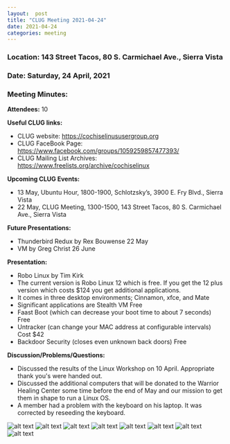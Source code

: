 ```yaml
---
layout:  post
title: "CLUG Meeting 2021-04-24"
date: 2021-04-24
categories: meeting
---
```


### Location: 143 Street Tacos, 80 S. Carmichael Ave., Sierra Vista

### Date: Saturday, 24 April, 2021

### Meeting Minutes:

**Attendees:** 10

**Useful CLUG links:**
 * CLUG website:  https://cochiselinususergroup.org
 * CLUG FaceBook Page:  https://www.facebook.com/groups/1059259857477393/
 * CLUG Mailing List Archives:  https://www.freelists.org/archive/cochiselinux
 
**Upcoming CLUG Events:**
 * 13 May, Ubuntu Hour, 1800-1900, Schlotzsky’s, 3900 E. Fry Blvd., Sierra Vista 
 * 22 May, CLUG Meeting, 1300-1500, 143 Street Tacos, 80 S. Carmichael Ave., Sierra Vista

**Future Presentations:**
 * Thunderbird Redux by Rex Bouwense 22 May
 * VM by Greg Christ 26 June

**Presentation:**  
 * Robo Linux by Tim Kirk
 * The current version is Robo Linux 12 which is free.  If you get the 12 plus version which costs $124 you get additional applications.
 * It comes in three desktop environments; Cinnamon, xfce, and Mate
 * Significant applications are Stealth VM Free
 * Faast Boot (which can decrease your boot time to about 7 seconds) Free
 * Untracker (can change your MAC address at configurable intervals) Cost $42
 * Backdoor Security (closes even unknown back doors) Free

**Discussion/Problems/Questions:**
 * Discussed the results of the Linux Workshop on 10 April.  Appropriate thank you's were handed out.
 * Discussed the additional computers that will be donated to the Warrior Healing Center some time before the end of May and our mission to get them in shape to run a Linux OS.
 * A member had a problem with the keyboard on his laptop.  It was corrected by reseeding the keyboard.

![alt text](https://raw.githubusercontent.com/CochiseLinuxUsersGroup/CochiseLinuxUsersGroup.github.io/master/images/rsz_clug_mtg_2021-04-24_1.jpg)
![alt text](https://raw.githubusercontent.com/CochiseLinuxUsersGroup/CochiseLinuxUsersGroup.github.io/master/images/rsz_clug_mtg_2021-04-24_2.jpg)
![alt text](https://raw.githubusercontent.com/CochiseLinuxUsersGroup/CochiseLinuxUsersGroup.github.io/master/images/rsz_clug_mtg_2021-04-24_3.jpg)
![alt text](https://raw.githubusercontent.com/CochiseLinuxUsersGroup/CochiseLinuxUsersGroup.github.io/master/images/rsz_clug_mtg_2021-04-24_4.jpg)
![alt text](https://raw.githubusercontent.com/CochiseLinuxUsersGroup/CochiseLinuxUsersGroup.github.io/master/images/rsz_clug_mtg_2021-04-24_5.jpg)
![alt text](https://raw.githubusercontent.com/CochiseLinuxUsersGroup/CochiseLinuxUsersGroup.github.io/master/images/rsz_clug_mtg_2021-04-24_6.jpg)
![alt text](https://raw.githubusercontent.com/CochiseLinuxUsersGroup/CochiseLinuxUsersGroup.github.io/master/images/rsz_clug_mtg_2021-04-24_7.jpg)
![alt text](https://raw.githubusercontent.com/CochiseLinuxUsersGroup/CochiseLinuxUsersGroup.github.io/master/images/rsz_clug_mtg_2021-04-24_8.jpg)
